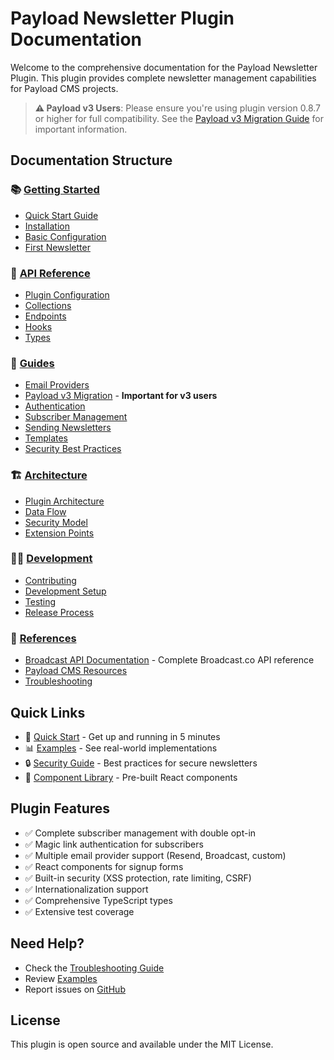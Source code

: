 # Payload Newsletter Plugin Documentation

Welcome to the comprehensive documentation for the Payload Newsletter Plugin. This plugin provides complete newsletter management capabilities for Payload CMS projects.

> **⚠️ Payload v3 Users**: Please ensure you're using plugin version 0.8.7 or higher for full compatibility. See the [Payload v3 Migration Guide](./guides/payload-v3-migration.md) for important information.

## Documentation Structure

### 📚 [Getting Started](./getting-started/)
- [Quick Start Guide](./getting-started/quick-start.md)
- [Installation](./getting-started/installation.md)
- [Basic Configuration](./getting-started/configuration.md)
- [First Newsletter](./getting-started/first-newsletter.md)

### 🔧 [API Reference](./api-reference/)
- [Plugin Configuration](./api-reference/plugin-config.md)
- [Collections](./api-reference/collections.md)
- [Endpoints](./api-reference/endpoints.md)
- [Hooks](./api-reference/hooks.md)
- [Types](./api-reference/types.md)

### 📖 [Guides](./guides/)
- [Email Providers](./guides/email-providers.md)
- [Payload v3 Migration](./guides/payload-v3-migration.md) - **Important for v3 users**
- [Authentication](./guides/authentication.md)
- [Subscriber Management](./guides/subscriber-management.md)
- [Sending Newsletters](./guides/sending-newsletters.md)
- [Templates](./guides/templates.md)
- [Security Best Practices](./guides/security.md)

### 🏗️ [Architecture](./architecture/)
- [Plugin Architecture](./architecture/overview.md)
- [Data Flow](./architecture/data-flow.md)
- [Security Model](./architecture/security-model.md)
- [Extension Points](./architecture/extension-points.md)

### 👨‍💻 [Development](./development/)
- [Contributing](./development/contributing.md)
- [Development Setup](./development/setup.md)
- [Testing](./development/testing.md)
- [Release Process](./development/releases.md)

### 📄 [References](./references/)
- [Broadcast API Documentation](./references/broadcast-api-docs.md) - Complete Broadcast.co API reference
- [Payload CMS Resources](./references/payload-resources.md)
- [Troubleshooting](./references/troubleshooting.md)

## Quick Links

- 🚀 [Quick Start](./getting-started/quick-start.md) - Get up and running in 5 minutes
- 📊 [Examples](./guides/examples.md) - See real-world implementations
- 🔒 [Security Guide](./guides/security.md) - Best practices for secure newsletters
- 🎨 [Component Library](./api-reference/components.md) - Pre-built React components

## Plugin Features

- ✅ Complete subscriber management with double opt-in
- ✅ Magic link authentication for subscribers
- ✅ Multiple email provider support (Resend, Broadcast, custom)
- ✅ React components for signup forms
- ✅ Built-in security (XSS protection, rate limiting, CSRF)
- ✅ Internationalization support
- ✅ Comprehensive TypeScript types
- ✅ Extensive test coverage

## Need Help?

- Check the [Troubleshooting Guide](./references/troubleshooting.md)
- Review [Examples](./guides/examples.md)
- Report issues on [GitHub](https://github.com/aniketpanjwani/payload-plugin-email-newsletter/issues)

## License

This plugin is open source and available under the MIT License.